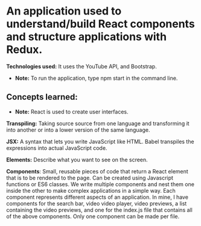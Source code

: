 # **An application used to understand/build React components and structure applications with Redux.**

**Technologies used:** It uses the YouTube API, and Bootstrap.  

- **Note:** To run the application, type npm start in the command line.

## Concepts learned:
- **Note:** React is used to create user interfaces.  

**Transpiling:** Taking source source from one language and transforming it into another or into a lower version of the same language.

**JSX:** A syntax that lets you write JavaScript like HTML. Babel transpiles the expressions into actual JavaScript code.  

**Elements:** Describe what you want to see on the screen.  

**Components**: Small, reusable pieces of code that return a React element that is to be rendered to the page. Can be created using Javascript functions or ES6 classes. We write multiple components and nest them one inside the other to make complex applications in a simple way. Each component represents different aspects of an application. In mine, I have components for the search bar, video video player, video previews, a list containing the video previews, and one for the index.js file that contains all of the above components. Only one component can be made per file.
